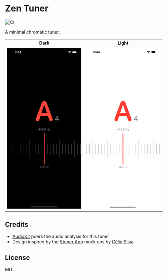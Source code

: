 # Zen Tuner

![CI](https://github.com/jpsim/ZenTuner/workflows/CI/badge.svg)

A minimal chromatic tuner.

| Dark | Light |
| - | - |
| ![](images/zentuner-ios-dark.png) | ![](images/zentuner-ios-light.png) |

## Credits

* [AudioKit][audiokit] poers the audio analysis for this tuner
* Design inspired by the [Stuner App][stuner] mock ups by [Célio Silva][celio]

## License

MIT.

[audiokit]: https://audiokit.io
[stuner]: https://www.behance.net/gallery/77749403/Stuner-App
[celio]: https://www.behance.net/celiosilva
